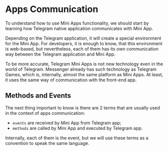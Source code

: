# Apps Communication

To understand how to use Mini Apps functionality, we should start by learning how Telegram native
application communicates with Mini App.

Depending on the Telegram application, it will create a special environment for the Mini App. For
developers, it is enough to know, that this environment is web-based, but nevertheless, each of them
has its own communication way between the Telegram application and Mini App.

To be more accurate, Telegram Mini Apps is not new technology even in the world of Telegram.
Messenger already has such technology as Telegram Games, which is, internally, almost the same
platform as Mini Apps. At least, it uses the same way of communication with the front-end app.

## Methods and Events

The next thing important to know is there are 2 terms that are usually used in the context of apps
communication:

- `events` are received by Mini App from Telegram app;
- `methods` are called by Mini App and executed by Telegram app.

Internally, each of them is the event, but we will use these terms as a
convention to speak the same language.
